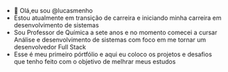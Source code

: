 - 👋 Olá,eu sou @lucasmenho
- Estou atualmente em transição de carreira e iniciando minha carreira em desenvolvimento de sistemas
- Sou Professor de Química a sete anos e no momento comecei a cursar Análise e desenvolvimento de sistemas com foco em me tornar um desenvolvedor Full Stack
- Esse é meu primeiro pórtfólio e aqui eu coloco os projetos e desafios que tenho feito com o objetivo de melhrar meus estudos 

<!---
lucasmenho/lucasmenho is a ✨ special ✨ repository because its `README.md` (this file) appears on your GitHub profile.
You can click the Preview link to take a look at your changes.
--->
